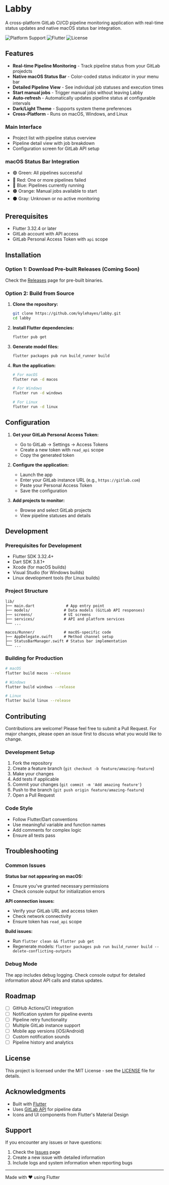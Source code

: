 # Labby

A cross-platform GitLab CI/CD pipeline monitoring application with real-time status updates and native macOS status bar integration.

![Platform Support](https://img.shields.io/badge/platform-macOS%20%7C%20Windows%20%7C%20Linux-blue)
![Flutter](https://img.shields.io/badge/Flutter-3.32.4-blue)
![License](https://img.shields.io/badge/license-MIT-green)

## Features

- **Real-time Pipeline Monitoring** - Track pipeline status from your GitLab projedcts
- **Native macOS Status Bar** - Color-coded status indicator in your menu bar
- **Detailed Pipeline View** - See individual job statuses and execution times
- **Start manual jobs** - Trigger manual jobs without leaving Labby
- **Auto-refresh** - Automatically updates pipeline status at configurable intervals
- **Dark/Light Theme** - Supports system theme preferences
- **Cross-Platform** - Runs on macOS, Windows, and Linux

### Main Interface
- Project list with pipeline status overview
- Pipeline detail view with job breakdown
- Configuration screen for GitLab API setup

### macOS Status Bar Integration
- 🟢 Green: All pipelines successful
- 🔴 Red: One or more pipelines failed
- 🔵 Blue: Pipelines currently running
- 🟠 Orange: Manual jobs available to start
- ⚫ Gray: Unknown or no active monitoring

## Prerequisites

- Flutter 3.32.4 or later
- GitLab account with API access
- GitLab Personal Access Token with `api` scope

## Installation

### Option 1: Download Pre-built Releases (Coming Soon)
Check the [Releases](../../releases) page for pre-built binaries.

### Option 2: Build from Source

1. **Clone the repository:**
   ```bash
   git clone https://github.com/kylehayes/labby.git
   cd labby
   ```

2. **Install Flutter dependencies:**
   ```bash
   flutter pub get
   ```

3. **Generate model files:**
   ```bash
   flutter packages pub run build_runner build
   ```

4. **Run the application:**
   ```bash
   # For macOS
   flutter run -d macos
   
   # For Windows
   flutter run -d windows
   
   # For Linux
   flutter run -d linux
   ```

## Configuration

1. **Get your GitLab Personal Access Token:**
   - Go to GitLab → Settings → Access Tokens
   - Create a new token with `read_api` scope
   - Copy the generated token

2. **Configure the application:**
   - Launch the app
   - Enter your GitLab instance URL (e.g., `https://gitlab.com`)
   - Paste your Personal Access Token
   - Save the configuration

3. **Add projects to monitor:**
   - Browse and select GitLab projects
   - View pipeline statuses and details

## Development

### Prerequisites for Development
- Flutter SDK 3.32.4+
- Dart SDK 3.8.1+
- Xcode (for macOS builds)
- Visual Studio (for Windows builds)
- Linux development tools (for Linux builds)

### Project Structure
```
lib/
├── main.dart              # App entry point
├── models/               # Data models (GitLab API responses)
├── screens/              # UI screens
├── services/             # API and platform services
└── ...

macos/Runner/             # macOS-specific code
├── AppDelegate.swift     # Method channel setup
├── StatusBarManager.swift # Status bar implementation
└── ...
```

### Building for Production

```bash
# macOS
flutter build macos --release

# Windows
flutter build windows --release

# Linux
flutter build linux --release
```

## Contributing

Contributions are welcome! Please feel free to submit a Pull Request. For major changes, please open an issue first to discuss what you would like to change.

### Development Setup
1. Fork the repository
2. Create a feature branch (`git checkout -b feature/amazing-feature`)
3. Make your changes
4. Add tests if applicable
5. Commit your changes (`git commit -m 'Add amazing feature'`)
6. Push to the branch (`git push origin feature/amazing-feature`)
7. Open a Pull Request

### Code Style
- Follow Flutter/Dart conventions
- Use meaningful variable and function names
- Add comments for complex logic
- Ensure all tests pass

## Troubleshooting

### Common Issues

**Status bar not appearing on macOS:**
- Ensure you've granted necessary permissions
- Check console output for initialization errors

**API connection issues:**
- Verify your GitLab URL and access token
- Check network connectivity
- Ensure token has `read_api` scope

**Build issues:**
- Run `flutter clean && flutter pub get`
- Regenerate models: `flutter packages pub run build_runner build --delete-conflicting-outputs`

### Debug Mode
The app includes debug logging. Check console output for detailed information about API calls and status updates.

## Roadmap

- [ ] GitHub Actions/CI integration
- [ ] Notification system for pipeline events
- [ ] Pipeline retry functionality
- [ ] Multiple GitLab instance support
- [ ] Mobile app versions (iOS/Android)
- [ ] Custom notification sounds
- [ ] Pipeline history and analytics

## License

This project is licensed under the MIT License - see the [LICENSE](LICENSE) file for details.

## Acknowledgments

- Built with [Flutter](https://flutter.dev/)
- Uses [GitLab API](https://docs.gitlab.com/ee/api/) for pipeline data
- Icons and UI components from Flutter's Material Design

## Support

If you encounter any issues or have questions:
1. Check the [Issues](../../issues) page
2. Create a new issue with detailed information
3. Include logs and system information when reporting bugs

---

Made with ❤️ using Flutter

